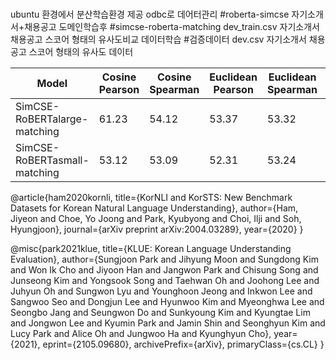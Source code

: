 #
ubuntu 환경에서 분산학습환경 제공 odbc로 데어터관리
#roberta-simcse
자기소개서+채용공고 도메인학습후
#simcse-roberta-matching
dev_train.csv 자기소개서  채용공고 스코어 형태의 유사도비교 데이터학습
#검증데이터 
dev.csv  자기소개서 채용공고 스코어 형태의 유사도 데이터

| Model                      | Cosine Pearson | Cosine Spearman | Euclidean Pearson | Euclidean Spearman | Manhattan Pearson | Manhattan Spearman | Dot Pearson | Dot Spearman |
|----------------------------|----------------|-----------------|-------------------|--------------------|-------------------|--------------------|-------------|--------------|
| SimCSE-RoBERTalarge-matching            | 61.23          | 54.12           | 53.37             | 53.32              | 63.14             | 61.82              | 52.14       | 51.33        |
| SimCSE-RoBERTasmall-matching  | 53.12          | 53.09           | 52.31             | 53.24              | 52.81             | 53.65              | 48.08       | 48.35        |



@article{ham2020kornli,
  title={KorNLI and KorSTS: New Benchmark Datasets for Korean Natural Language Understanding},
  author={Ham, Jiyeon and Choe, Yo Joong and Park, Kyubyong and Choi, Ilji and Soh, Hyungjoon},
  journal={arXiv preprint arXiv:2004.03289},
  year={2020}
}



@misc{park2021klue,
      title={KLUE: Korean Language Understanding Evaluation},
      author={Sungjoon Park and Jihyung Moon and Sungdong Kim and Won Ik Cho and Jiyoon Han and Jangwon Park and Chisung Song and Junseong Kim and Yongsook Song and Taehwan Oh and Joohong Lee and Juhyun Oh and Sungwon Lyu and Younghoon Jeong and Inkwon Lee and Sangwoo Seo and Dongjun Lee and Hyunwoo Kim and Myeonghwa Lee and Seongbo Jang and Seungwon Do and Sunkyoung Kim and Kyungtae Lim and Jongwon Lee and Kyumin Park and Jamin Shin and Seonghyun Kim and Lucy Park and Alice Oh and Jungwoo Ha and Kyunghyun Cho},
      year={2021},
      eprint={2105.09680},
      archivePrefix={arXiv},
      primaryClass={cs.CL}
}
